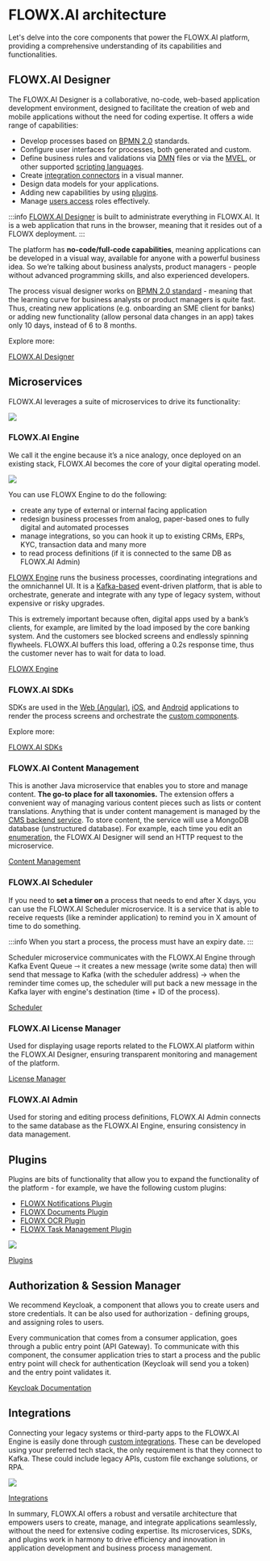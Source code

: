 # FLOWX.AI architecture

Let's delve into the core components that power the FLOWX.AI platform, providing a comprehensive understanding of its capabilities and functionalities.

## FLOWX.AI Designer

The FLOWX.AI Designer is a collaborative, no-code, web-based application development environment, designed to facilitate the creation of web and mobile applications without the need for coding expertise. It offers a wide range of capabilities:

* Develop processes based on [BPMN 2.0](./frameworks-and-standards/business-process-industry-standards/intro-to-bpmn) standards.
* Configure user interfaces for processes, both generated and custom.
* Define business rules and validations via [DMN](./frameworks-and-standards/business-process-industry-standards/intro-to-dmn) files or via the [MVEL](./frameworks-and-standards/business-process-industry-standards/intro-to-mvel), or other supported [scripting languages](../building-blocks/supported-scripts).
* Create [integration connectors](../platform-deep-dive/integrations) in a visual manner.
* Design data models for your applications.
* Adding new capabilities by using [plugins](../platform-deep-dive/plugins/plugins.md).
* Manage [users access](../platform-deep-dive/user-roles-management/swimlanes.md) roles effectively.

:::info
[FLOWX.AI Designer](../flowx-designer/designer.md) is built to administrate everything in FLOWX.AI. It is a web application that runs in the browser, meaning that it resides out of a FLOWX deployment.
:::

The platform has **no-code/full-code capabilities**, meaning applications can be developed in a visual way, available for anyone with a powerful business idea. So we’re talking about business analysts, product managers - people without advanced programming skills, and also experienced developers.

The process visual designer works on [BPMN 2.0 standard](../platform-overview/frameworks-and-standards/business-process-industry-standards/business-process-industry-standards.md) - meaning that the learning curve for business analysts or product managers is quite fast. Thus, creating new applications (e.g. onboarding an SME client for banks) or adding new functionality (allow personal data changes in an app) takes only 10 days, instead of 6 to 8 months.

Explore more:

[FLOWX.AI Designer](../flowx-designer/designer.md)

## Microservices

FLOWX.AI leverages a suite of microservices to drive its functionality:

![](https://s3.eu-west-1.amazonaws.com/docx.flowx.ai/platform-overview/architecture_diagram.png)

### FLOWX.AI Engine

We call it the engine because it’s a nice analogy, once deployed on an existing stack, FLOWX.AI becomes the core of your digital operating model.

![](https://s3.eu-west-1.amazonaws.com/docx.flowx.ai/platform-overview/engine_architecture.png)

You can use FLOWX Engine to do the following:

* create any type of external or internal facing application
* redesign business processes from analog, paper-based ones to fully digital and automated processes
* manage integrations, so you can hook it up to existing CRMs, ERPs, KYC, transaction data and many more
* to read process definitions (if it is connected to the same DB as FLOWX.AI Admin)

[FLOWX Engine](../platform-deep-dive/core-components/flowx-engine.md) runs the business processes, coordinating integrations and the omnichannel UI. It is a [Kafka-based](./frameworks-and-standards/event-driven-architecture-frameworks/intro-to-kafka-concepts) event-driven platform, that is able to orchestrate, generate and integrate with any type of legacy system, without expensive or risky upgrades.

This is extremely important because often, digital apps used by a bank’s clients, for example, are limited by the load imposed by the core banking system. And the customers see blocked screens and endlessly spinning flywheels. FLOWX.AI buffers this load, offering a 0.2s response time, thus the customer never has to wait for data to load.

[FLOWX Engine](../platform-deep-dive/core-components/flowx-engine.md)

### FLOWX.AI SDKs

SDKs are used in the [Web (Angular)](../platform-deep-dive/core-components/renderer-sdks/angular-renderer.md), [iOS](../platform-deep-dive/core-components/renderer-sdks/ios-renderer.md), and [Android](../platform-deep-dive/core-components/renderer-sdks/android-renderer.md) applications to render the process screens and orchestrate the [custom components](../building-blocks/ui-designer/ui-component-types/root-components/custom.md).

Explore more:

[FLOWX.AI SDKs](../platform-deep-dive/core-components/renderer-sdks/angular-renderer.md)

### FLOWX.AI Content Management

This is another Java microservice that enables you to store and manage content. **The go-to place for all taxonomies.** The extension offers a convenient way of managing various content pieces such as lists or content translations. Anything that is under content management is managed by the [CMS backend service](../platform-setup-guides/cms-setup-guide/cms-setup-guide.md). To store content, the service will use a MongoDB database (unstructured database). For example, each time you edit an [enumeration](../platform-deep-dive/core-components/core-extensions/content-management/enumerations.md), the FLOWX.AI Designer will send an HTTP request to the microservice.

[Content Management](../platform-deep-dive/core-components/core-extensions/content-management/content-management.md)

### FLOWX.AI Scheduler

If you need to **set a timer on** a process that needs to end after X days, you can use the FLOWX.AI Scheduler microservice. It is a service that is able to receive requests (like a reminder application) to remind you in X amount of time to do something.

:::info
When you start a process, the process must have an expiry date.
:::

Scheduler microservice communicates with the FLOWX.AI Engine through Kafka Event Queue ⇾ it creates a new message (write some data) then will send that message to Kafka (with the scheduler address) → when the reminder time comes up, the scheduler will put back a new message in the Kafka layer with engine's destination (time + ID of the process).

[Scheduler](../platform-deep-dive/core-components/core-extensions/scheduler.md)

### FLOWX.AI License Manager

Used for displaying usage reports related to the FLOWX.AI platform within the FLOWX.AI Designer, ensuring transparent monitoring and management of the platform.

[License Manager](../platform-deep-dive/core-components/core-extensions/license-engine.md)

### FLOWX.AI Admin

Used for storing and editing process definitions, FLOWX.AI Admin connects to the same database as the FLOWX.AI Engine, ensuring consistency in data management.

## Plugins

Plugins are bits of functionality that allow you to expand the functionality of the platform - for example, we have the following custom plugins:

* [FLOWX Notifications Plugin](../platform-deep-dive/plugins/custom-plugins/notifications-plugin/notifications-plugin.md)
* [FLOWX Documents Plugin](../platform-deep-dive/plugins/custom-plugins/documents-plugin/documents-plugin.md)
* [FLOWX OCR Plugin](../platform-deep-dive/plugins/custom-plugins/ocr-plugin.md)
* [FLOWX Task Management Plugin](../platform-deep-dive/plugins/custom-plugins/task-management/task-management.md)

![](https://s3.eu-west-1.amazonaws.com/docx.flowx.ai/platform-overview/plugins_architecture.png)

[Plugins](../platform-deep-dive/plugins/plugins.md)

## Authorization & Session Manager

We recommend Keycloak, a component that allows you to create users and store credentials. It can be also used for authorization - defining groups, and assigning roles to users.

Every communication that comes from a consumer application, goes through a public entry point (API Gateway). To communicate with this component, the consumer application tries to start a process and the public entry point will check for authentication (Keycloak will send you a token) and the entry point validates it.

[Keycloak Documentation](https://www.keycloak.org/documentation)

## Integrations

Connecting your legacy systems or third-party apps to the FLOWX.AI Engine is easily done through [custom integrations](../platform-deep-dive/integrations/integrations.md). These can be developed using your preferred tech stack, the only requirement is that they connect to Kafka. These could include legacy APIs, custom file exchange solutions, or RPA.

![](https://s3.eu-west-1.amazonaws.com/docx.flowx.ai/platform-overview/integrations_architecture.png)

[Integrations](../platform-deep-dive/integrations/integrations.md)

In summary, FLOWX.AI offers a robust and versatile architecture that empowers users to create, manage, and integrate applications seamlessly, without the need for extensive coding expertise. Its microservices, SDKs, and plugins work in harmony to drive efficiency and innovation in application development and business process management.
